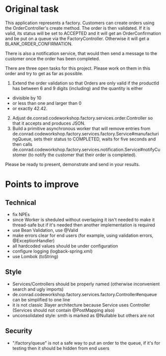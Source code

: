 # Original task
This application represents a factory. Customers can create orders using the OrderController's create method. The order 
is then validated. If it is valid, its status will be set to ACCEPTED and it will get an OrderConfirmation and be put on a queue via the FactoryController. Otherwise it will get a BLANK_ORDER_CONFIRMATION.

There is also a notification service, that would then send a message to the customer once the order has been completed.

There are three open tasks for this project. Please work on them in this order and try to get as far as possible.

1. Extend the order validation so that Orders are only valid if the productId has between 6 and 9 digits (including) and the quantity is either 
* divisible by 10
* or less than one and larger than 0
* or exactly 42.42.
2. Adjust de.conrad.codeworkshop.factory.services.order.Controller so that it accepts and produces JSON.
3. Build a primitive asynchronous worker that will remove entries from de.conrad.codeworkshop.factory.services.factory.Service#manufacturingQueue, sets their status to COMPLETED, waits for five seconds and then calls de.conrad.codeworkshop.factory.services.notification.Service#notifyCustomer (to notify the customer that their order is completed).

Please be ready to present, demonstrate and send in your results.


# Points to improve 
## Technical
- fix NPEs
- since Worker is sheduled without overlaping it isn't needed to make it thread-safe but if it's needed then another implementation is required
- use Bean Validation, use @Valid
- make errors clear for end users (for example, using validation errors, @ExceptionHandler)
- all hardcoded values should be under configuration
- configure logging (logback-spring.xml)
- use Lombok (toString)

## Style
- Services/Controllers should be properly named (otherwise inconvenient search and ugly imports)
- de.conrad.codeworkshop.factory.services.factory.Controller#enqueue can be simplified to one line
- it is not classic 3layer architecture because Service uses Controller (Services should not contain @PostMapping also)
- unconsolidated style: smth is marked as @Nullable but others are not

## Security
- "/factory/queue" is not a safe way to put an order to the queue, if it's for testing then it should be hidden from end users
